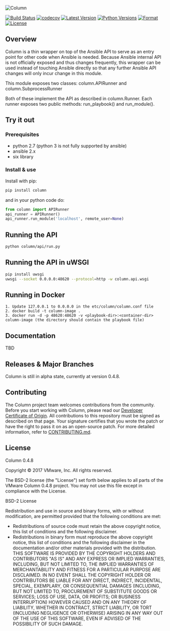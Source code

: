 ![Column](https://github.com/vmware/column/blob/master/column.png "Column")

[![Build Status](https://travis-ci.org/vmware/column.svg?branch=master)](https://travis-ci.org/vmware/column)
[![codecov](https://codecov.io/gh/vmware/column/branch/master/graph/badge.svg)](https://codecov.io/gh/vmware/column)
[![Latest Version](https://img.shields.io/pypi/v/column.svg)](https://pypi.python.org/pypi/column/)
[![Python Versions](https://img.shields.io/pypi/pyversions/column.svg)](https://pypi.python.org/pypi/column/)
[![Format](https://img.shields.io/pypi/format/column.svg)](https://pypi.python.org/pypi/column/)
[![License](https://img.shields.io/badge/License-BSD%202--Clause-orange.svg)](https://github.com/vmware/column/blob/master/LICENSE)

## Overview
Column is a thin wrapper on top of the Ansible API to serve
as an entry point for other code when Ansible is needed. Because Ansible
internal API is not officially exposed and thus changes frequently,
this wrapper can be used instead of touching Ansible directly so that
any further Ansible API changes will only incur change in this module.

This module exposes two classes:
column.APIRunner and column.SubprocessRunner

Both of these implement the API as described in column.Runner.
Each runner exposes two public methods:
run_playbook() and run_module().

## Try it out

### Prerequisites
* python 2.7 (python 3 is not fully supported by ansible)
* ansible 2.x
* six library

### Install & use
Install with pip:
```bash
pip install column
```
and in your python code do:
```python
from column import APIRunner
api_runner = APIRunner()
api_runner.run_module('localhost', remote_user=None)
```
## Running the API
```bash
python column/api/run.py
```

## Running the API in uWSGI
```bash
pip install uwsgi
uwsgi --socket 0.0.0.0:48620 --protocol=http -w column.api.wsgi
```

## Running in Docker
```docker
1. Update 127.0.0.1 to 0.0.0.0 in the etc/column/column.conf file
2. docker build -t column-image .
3. docker run -d -p 48620:48620 -v <playbook-dir>:<container-dir> column-image (the directory should contain the playbook file)
```

## Documentation
TBD

## Releases & Major Branches
Column is still in alpha state, currently at version 0.4.8.

## Contributing

The Column project team welcomes contributions from the community. Before you start working with Column, please read our [Developer Certificate of Origin](https://cla.vmware.com/dco). All contributions to this repository must be signed as described on that page. Your signature certifies that you wrote the patch or have the right to pass it on as an open-source patch. For more detailed information, refer to [CONTRIBUTING.md](CONTRIBUTING.md).

## License

Column 0.4.8

Copyright © 2017 VMware, Inc.  All rights reserved.

The BSD-2 license (the "License") set forth below applies to all parts of the VMware Column 0.4.8
project. You may not use this file except in compliance with the License.

BSD-2 License

Redistribution and use in source and binary forms, with or without modification, are permitted provided that the following conditions are met:
* Redistributions of source code must retain the above copyright notice, this list of conditions and the following disclaimer.
* Redistributions in binary form must reproduce the above copyright notice, this list of conditions and the following disclaimer in the documentation and/or other materials provided with the distribution.
THIS SOFTWARE IS PROVIDED BY THE COPYRIGHT HOLDERS AND CONTRIBUTORS "AS IS" AND ANY EXPRESS OR IMPLIED WARRANTIES, INCLUDING, BUT NOT LIMITED TO, THE IMPLIED WARRANTIES OF MERCHANTABILITY AND FITNESS FOR A PARTICULAR PURPOSE ARE DISCLAIMED. IN NO EVENT SHALL THE COPYRIGHT HOLDER OR CONTRIBUTORS BE LIABLE FOR ANY DIRECT, INDIRECT, INCIDENTAL, SPECIAL, EXEMPLARY, OR CONSEQUENTIAL DAMAGES (INCLUDING, BUT NOT LIMITED TO, PROCUREMENT OF SUBSTITUTE GOODS OR SERVICES; LOSS OF USE, DATA, OR PROFITS; OR BUSINESS INTERRUPTION) HOWEVER CAUSED AND ON ANY THEORY OF LIABILITY, WHETHER IN CONTRACT, STRICT LIABILITY, OR TORT (INCLUDING NEGLIGENCE OR OTHERWISE) ARISING IN ANY WAY OUT OF THE USE OF THIS SOFTWARE, EVEN IF ADVISED OF THE POSSIBILITY OF SUCH DAMAGE.
